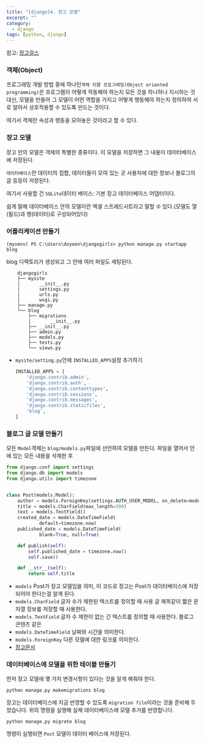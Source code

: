 ```yaml
---
title: "[django]4. 장고 모델"
excerpt: ""
category:
  - django
tags: [python, django]
---
```


참고: [장고걸스](https://tutorial.djangogirls.org/ko/django_models/)

### 객체(Object)

프로그래밍 개발 방법 중에 하나인`객체 지향 프로그래밍(Object oriented programming)`은 프로그램이 어떻게 작동해야 하는지 모든 것을 하나하나 지시하는 것 대신, 모델을 만들어 그 모델이 어떤 역할을 가지고 어떻게 행동해야 하는지 정의하여 서로 알아서 상호작용할 수 있도록 만드는 것이다.

여기서 객체란 속성과 행동을 모아놓은 것이라고 할 수 있다.

### 장고 모델

장고 안의 모델은 객체의 특별한 종류이다. 이 모델을 저장하면 그 내용이 데이터베이스에 저장된다.

`데이터베이스`란 데이터의 집합, 데이터들이 모여 있는 곳
사용자에 대한 정보나 블로그의 글 등등이 저장된다.

여기서 사용할 건 `SQLite`데이터 베이스: 기본 장고 데이터베이스 어댑터이다.

쉽게 말해 데이터베이스 안의 모델이란 엑셀 스프레드시트라고 말할 수 있다.(모델도 열(필드)과 행(데이터)로 구성되어있다)



### 어플리케이션 만들기

```
(myvenv) PS C:\Users\doyeon\djangogirls> python manage.py startapp blog
```

blog 디렉토리가 생성되고 그 안에 여러 파일도 세팅된다.

```
    djangogirls
    ├── mysite
    |       __init__.py
    |       settings.py
    |       urls.py
    |       wsgi.py
    ├── manage.py
    └── blog
        ├── migrations
        |       __init__.py
        ├── __init__.py
        ├── admin.py
        ├── models.py
        ├── tests.py
        └── views.py
```

- `mysite/setting.py`안에 `INSTALLED_APPS`설정 추가하기

  ```python
  INSTALLED_APPS = [
      'django.contrib.admin',
      'django.contrib.auth',
      'django.contrib.contenttypes',
      'django.contrib.sessions',
      'django.contrib.messages',
      'django.contrib.staticfiles',
      'blog',
  ]
  ```

  

### 블로그 글 모델 만들기

모든 `Model`객체는 `blog/models.py`파일에 선언하여 모델을 만든다. 파일을 열어서 안에 있는 모든 내용을 삭제한 후 

```python
from django.conf import settings
from django.db import models
from django.utils import timezone


class Post(models.Model): 
    author = models.ForeignKey(settings.AUTH_USER_MODEL, on_delete=models.CASCADE)
    title = models.CharField(max_length=200)
    text = models.TextField()
    created_date = models.DateTimeField(
            default=timezone.now)
    published_date = models.DateTimeField(
            blank=True, null=True)

    def publish(self):
        self.published_date = timezone.now()
        self.save()

    def __str__(self):
        return self.title
```

- `models`
  Post가 장고 모델임을 의미, 이 코드로 장고는 Post가 데이터베이스에 저장되어야 한다는걸 알게 된다.
- `models.CharField`
  글자 수가 제한된 텍스트를 정의할 때 사용
  글 제목같이 짧은 문자열 정보를 저장할 때 사용한다.
- `models.TextField`
  글자 수 제한이 없는 긴 텍스트를 정의할 때 사용한다. 블로그 콘텐츠 같은
- `models.DateTimeField`
  날짜와 시간을 의미한다.
- `models.ForeignKey`
  다른 모델에 대한 링크를 의미한다.
- [장고문서](https://docs.djangoproject.com/en/2.0/ref/models/fields/#field-types)



### 데이터베이스에 모델을 위한 테이블 만들기

먼저 장고 모델에 몇 가지 변경사항이 있다는 것을 알게 해줘야 한다.

```
python manage.py makemigrations blog
```

장고는 데이터베이스에 지금 반영할 수 있도록 `migration file`이라는 것을 준비해 두었습니다. 위의 명령을 실행해 실제 데이터베이스에 모델 추가를 반영합니다.

```
python manage.py migrate blog
```

명령이 실행되면 `Post` 모델이 데이터 베이스에 저장된다.